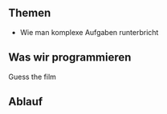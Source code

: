 ## Themen 
* Wie man komplexe Aufgaben runterbricht

## Was wir programmieren
Guess the film

## Ablauf
